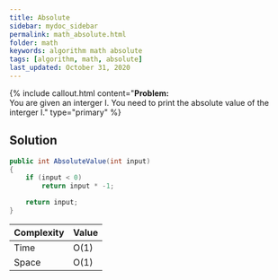 ```yaml
---
title: Absolute
sidebar: mydoc_sidebar
permalink: math_absolute.html
folder: math
keywords: algorithm math absolute
tags: [algorithm, math, absolute]
last_updated: October 31, 2020
---
```


{% include callout.html content="<strong>Problem:</strong><br/> You are given an interger I. You need to print the absolute value of the interger I." type="primary" %} 

## Solution
```csharp
public int AbsoluteValue(int input)
{
    if (input < 0)
        return input * -1;

    return input;
}
```

| Complexity | Value |
|-------|--------|
| Time | O(1) |
| Space | O(1) |
